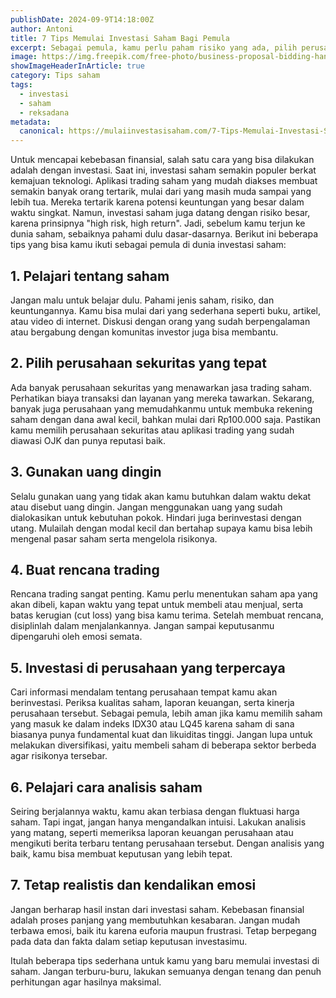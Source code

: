 ```yaml
---
publishDate: 2024-09-9T14:18:00Z
author: Antoni 
title: 7 Tips Memulai Investasi Saham Bagi Pemula  
excerpt: Sebagai pemula, kamu perlu paham risiko yang ada, pilih perusahaan sekuritas yang pas, pakai uang dingin, dan tetap disiplin dalam rencana serta analisis saham supaya investasimu bisa maksimal. 
image: https://img.freepik.com/free-photo/business-proposal-bidding-hands-holding-money_53876-127115.jpg?t=st=1725867132~exp=1725870732~hmac=93d0a12890a7f470a7cfbf61b9108173557fcbe88d18173acd6756d94d4af95a&w=1060 
showImageHeaderInArticle: true
category: Tips saham
tags:
  - investasi
  - saham
  - reksadana
metadata:
  canonical: https://mulaiinvestasisaham.com/7-Tips-Memulai-Investasi-Saham-Bagi-Pemula
---
```


Untuk mencapai kebebasan finansial, salah satu cara yang bisa dilakukan adalah dengan investasi. Saat ini, investasi saham semakin populer berkat kemajuan teknologi. Aplikasi trading saham yang mudah diakses membuat semakin banyak orang tertarik, mulai dari yang masih muda sampai yang lebih tua. Mereka tertarik karena potensi keuntungan yang besar dalam waktu singkat. Namun, investasi saham juga datang dengan risiko besar, karena prinsipnya "high risk, high return". Jadi, sebelum kamu terjun ke dunia saham, sebaiknya pahami dulu dasar-dasarnya. Berikut ini beberapa tips yang bisa kamu ikuti sebagai pemula di dunia investasi saham:

## 1. **Pelajari tentang saham** 
Jangan malu untuk belajar dulu. Pahami jenis saham, risiko, dan keuntungannya. Kamu bisa mulai dari yang sederhana seperti buku, artikel, atau video di internet. Diskusi dengan orang yang sudah berpengalaman atau bergabung dengan komunitas investor juga bisa membantu.  
     
## 2. **Pilih perusahaan sekuritas yang tepat** 
Ada banyak perusahaan sekuritas yang menawarkan jasa trading saham. Perhatikan biaya transaksi dan layanan yang mereka tawarkan. Sekarang, banyak juga perusahaan yang memudahkanmu untuk membuka rekening saham dengan dana awal kecil, bahkan mulai dari Rp100.000 saja. Pastikan kamu memilih perusahaan sekuritas atau aplikasi trading yang sudah diawasi OJK dan punya reputasi baik.  
     
## 3. **Gunakan uang dingin** 
Selalu gunakan uang yang tidak akan kamu butuhkan dalam waktu dekat atau disebut uang dingin. Jangan menggunakan uang yang sudah dialokasikan untuk kebutuhan pokok. Hindari juga berinvestasi dengan utang. Mulailah dengan modal kecil dan bertahap supaya kamu bisa lebih mengenal pasar saham serta mengelola risikonya.

## 4. **Buat rencana trading** 
Rencana trading sangat penting. Kamu perlu menentukan saham apa yang akan dibeli, kapan waktu yang tepat untuk membeli atau menjual, serta batas kerugian (cut loss) yang bisa kamu terima. Setelah membuat rencana, disiplinlah dalam menjalankannya. Jangan sampai keputusanmu dipengaruhi oleh emosi semata.

## 5. **Investasi di perusahaan yang terpercaya** 
Cari informasi mendalam tentang perusahaan tempat kamu akan berinvestasi. Periksa kualitas saham, laporan keuangan, serta kinerja perusahaan tersebut. Sebagai pemula, lebih aman jika kamu memilih saham yang masuk ke dalam indeks IDX30 atau LQ45 karena saham di sana biasanya punya fundamental kuat dan likuiditas tinggi. Jangan lupa untuk melakukan diversifikasi, yaitu membeli saham di beberapa sektor berbeda agar risikonya tersebar.  

## 6. **Pelajari cara analisis saham** 
Seiring berjalannya waktu, kamu akan terbiasa dengan fluktuasi harga saham. Tapi ingat, jangan hanya mengandalkan intuisi. Lakukan analisis yang matang, seperti memeriksa laporan keuangan perusahaan atau mengikuti berita terbaru tentang perusahaan tersebut. Dengan analisis yang baik, kamu bisa membuat keputusan yang lebih tepat.

## 7. **Tetap realistis dan kendalikan emosi** 
Jangan berharap hasil instan dari investasi saham. Kebebasan finansial adalah proses panjang yang membutuhkan kesabaran. Jangan mudah terbawa emosi, baik itu karena euforia maupun frustrasi. Tetap berpegang pada data dan fakta dalam setiap keputusan investasimu.

Itulah beberapa tips sederhana untuk kamu yang baru memulai investasi di saham. Jangan terburu-buru, lakukan semuanya dengan tenang dan penuh perhitungan agar hasilnya maksimal.


